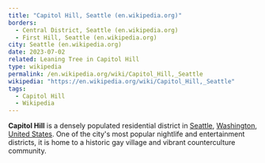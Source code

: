 ```yaml
---
title: "Capitol Hill, Seattle (en.wikipedia.org)"
borders:
  - Central District, Seattle (en.wikipedia.org)
  - First Hill, Seattle (en.wikipedia.org)
city: Seattle (en.wikipedia.org)
date: 2023-07-02
related: Leaning Tree in Capitol Hill
type: wikipedia
permalink: /en.wikipedia.org/wiki/Capitol_Hill,_Seattle
wikipedia: "https://en.wikipedia.org/wiki/Capitol_Hill,_Seattle"
tags:
  - Capitol Hill
  - Wikipedia
---
```

**Capitol Hill** is a densely populated residential district in [Seattle](/en.wikipedia.org/wiki/Seattle), [Washington](/en.wikipedia.org/wiki/Washington_(state)), [United States](/en.wikipedia.org/wiki/United_States). One of the city's most popular nightlife and entertainment districts, it is home to a historic gay village and vibrant counterculture community.